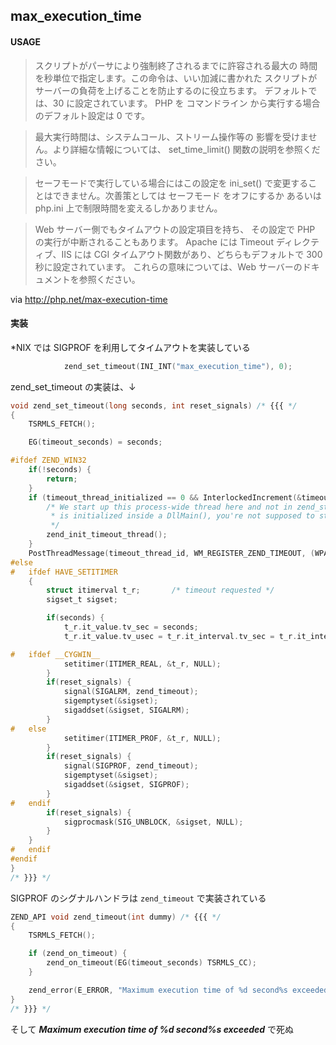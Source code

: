 ## max_execution_time

#### USAGE

> スクリプトがパーサにより強制終了されるまでに許容される最大の 時間を秒単位で指定します。この命令は、いい加減に書かれた スクリプトがサーバーの負荷を上げることを防止するのに役立ちます。 デフォルトでは、30 に設定されています。 PHP を コマンドライン から実行する場合のデフォルト設定は 0 です。

> 最大実行時間は、システムコール、ストリーム操作等の 影響を受けません。より詳細な情報については、 set_time_limit() 関数の説明を参照ください。

> セーフモードで実行している場合にはこの設定を ini_set() で変更することはできません。次善策としては セーフモード をオフにするか あるいは php.ini 上で制限時間を変えるしかありません。

> Web サーバー側でもタイムアウトの設定項目を持ち、 その設定で PHP の実行が中断されることもあります。 Apache には Timeout ディレクティブ、IIS には CGI タイムアウト関数があり、どちらもデフォルトで 300 秒に設定されています。 これらの意味については、Web サーバーのドキュメントを参照ください。

via http://php.net/max-execution-time

#### 実装

*NIX では SIGPROF を利用してタイムアウトを実装している

```c
			zend_set_timeout(INI_INT("max_execution_time"), 0);
```

zend_set_timeout の実装は、↓

```c
void zend_set_timeout(long seconds, int reset_signals) /* {{{ */
{
	TSRMLS_FETCH();

	EG(timeout_seconds) = seconds;

#ifdef ZEND_WIN32
	if(!seconds) {
		return;
	}
	if (timeout_thread_initialized == 0 && InterlockedIncrement(&timeout_thread_initialized) == 1) {
		/* We start up this process-wide thread here and not in zend_startup(), because if Zend
		 * is initialized inside a DllMain(), you're not supposed to start threads from it.
		 */
		zend_init_timeout_thread();
	}
	PostThreadMessage(timeout_thread_id, WM_REGISTER_ZEND_TIMEOUT, (WPARAM) GetCurrentThreadId(), (LPARAM) seconds);
#else
#	ifdef HAVE_SETITIMER
	{
		struct itimerval t_r;		/* timeout requested */
		sigset_t sigset;

		if(seconds) {
			t_r.it_value.tv_sec = seconds;
			t_r.it_value.tv_usec = t_r.it_interval.tv_sec = t_r.it_interval.tv_usec = 0;

#	ifdef __CYGWIN__
			setitimer(ITIMER_REAL, &t_r, NULL);
		}
		if(reset_signals) {
			signal(SIGALRM, zend_timeout);
			sigemptyset(&sigset);
			sigaddset(&sigset, SIGALRM);
		}
#	else
			setitimer(ITIMER_PROF, &t_r, NULL);
		}
		if(reset_signals) {
			signal(SIGPROF, zend_timeout);
			sigemptyset(&sigset);
			sigaddset(&sigset, SIGPROF);
		}
#	endif
		if(reset_signals) {
			sigprocmask(SIG_UNBLOCK, &sigset, NULL);
		}
	}
#	endif
#endif
}
/* }}} */
```

SIGPROF のシグナルハンドラは `zend_timeout` で実装されている

```c
ZEND_API void zend_timeout(int dummy) /* {{{ */
{
	TSRMLS_FETCH();

	if (zend_on_timeout) {
		zend_on_timeout(EG(timeout_seconds) TSRMLS_CC);
	}

	zend_error(E_ERROR, "Maximum execution time of %d second%s exceeded", EG(timeout_seconds), EG(timeout_seconds) == 1 ? "" : "s");
}
/* }}} */
```

そして ***Maximum execution time of %d second%s exceeded*** で死ぬ